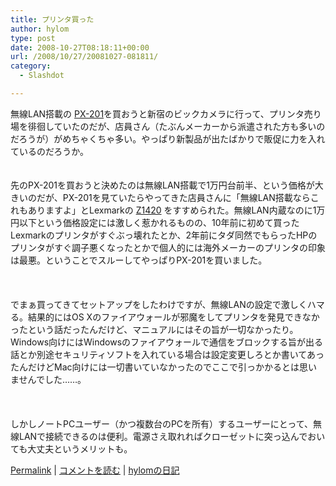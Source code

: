 ```yaml
---
title: プリンタ買った
author: hylom
type: post
date: 2008-10-27T08:18:11+00:00
url: /2008/10/27/20081027-081811/
category:
  - Slashdot

---
```

無線LAN搭載の [PX-201][1]を買おうと新宿のビックカメラに行って、プリンタ売り場を徘徊していたのだが、店員さん（たぶんメーカーから派遣された方も多いのだろうが）がめちゃくちゃ多い。やっぱり新製品が出たばかりで販促に力を入れているのだろうか。  
</br>   
先のPX-201を買おうと決めたのは無線LAN搭載で1万円台前半、という価格が大きいのだが、PX-201を見ていたらやってきた店員さんに「無線LAN搭載ならこれもありますよ」とLexmarkの   [Z1420][2] をすすめられた。無線LAN内蔵なのに1万円以下という価格設定には激しく惹かれるものの、10年前に初めて買ったLexmarkのプリンタがすぐぶっ壊れたとか、2年前にタダ同然でもらったHPのプリンタがすぐ調子悪くなったとかで個人的には海外メーカーのプリンタの印象は最悪。ということでスルーしてやっぱりPX-201を買いました。</br>  
</br>   
でまぁ買ってきてセットアップをしたわけですが、無線LANの設定で激しくハマる。結果的にはOS Xのファイアウォールが邪魔をしてプリンタを発見できなかったという話だったんだけど、マニュアルにはその旨が一切なかったり。Windows向けにはWindowsのファイアウォールで通信をブロックする旨が出る話とか別途セキュリティソフトを入れている場合は設定変更しろとか書いてあったんだけどMac向けには一切書いていなかったのでここで引っかかるとは思いませんでした……。</br>  
</br>   
しかしノートPCユーザー（かつ複数台のPCを所有）するユーザーにとって、無線LANで接続できるのは便利。電源さえ取れればクローゼットに突っ込んでおいても大丈夫というメリットも。 

   [Permalink][3] |    [コメントを読む][4] |    [hylomの日記][5] 

</br>

 [1]: http://www.epson.jp/products/colorio/printer_single/px201/index.htm
 [2]: http://www.lexmark.co.jp/lexmark/product/home/259/0&#44;6970&#44;577054412_653293754_1061640451_ja&#44;00.html?tabId=1
 [3]: http://slashdot.jp/~hylom/journal/456540
 [4]: http://slashdot.jp/~hylom/journal/456540#acomments
 [5]: http://slashdot.jp/~hylom/journal/
